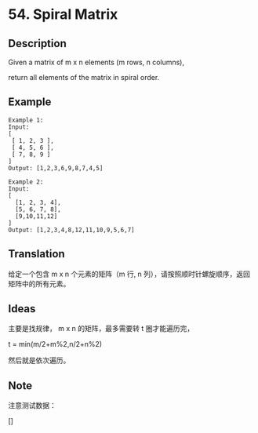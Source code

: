 # 54. Spiral Matrix
## Description
Given a matrix of m x n elements (m rows, n columns), 

return all elements of the matrix in spiral order.
## Example

```$xslt
Example 1:
Input:
[
 [ 1, 2, 3 ],
 [ 4, 5, 6 ],
 [ 7, 8, 9 ]
]
Output: [1,2,3,6,9,8,7,4,5]

Example 2:
Input:
[
  [1, 2, 3, 4],
  [5, 6, 7, 8],
  [9,10,11,12]
]
Output: [1,2,3,4,8,12,11,10,9,5,6,7]
```
## Translation
给定一个包含 m x n 个元素的矩阵（m 行, n 列），请按照顺时针螺旋顺序，返回矩阵中的所有元素。

## Ideas
主要是找规律， m x n 的矩阵，最多需要转 t 圈才能遍历完，

t = min(m/2+m%2,n/2+n%2)

然后就是依次遍历。
## Note
注意测试数据：

[]
